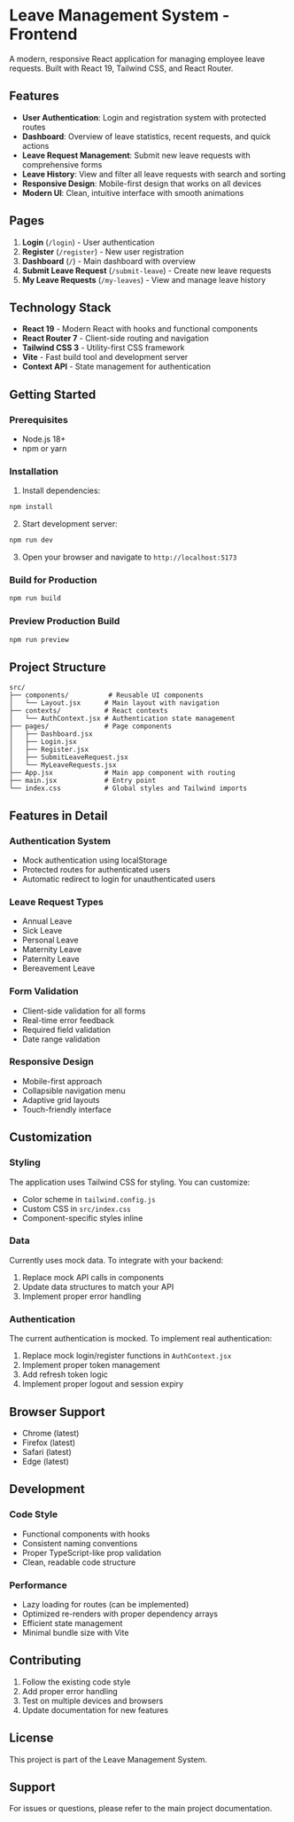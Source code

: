 # Leave Management System - Frontend

A modern, responsive React application for managing employee leave requests. Built with React 19, Tailwind CSS, and React Router.

## Features

- **User Authentication**: Login and registration system with protected routes
- **Dashboard**: Overview of leave statistics, recent requests, and quick actions
- **Leave Request Management**: Submit new leave requests with comprehensive forms
- **Leave History**: View and filter all leave requests with search and sorting
- **Responsive Design**: Mobile-first design that works on all devices
- **Modern UI**: Clean, intuitive interface with smooth animations

## Pages

1. **Login** (`/login`) - User authentication
2. **Register** (`/register`) - New user registration
3. **Dashboard** (`/`) - Main dashboard with overview
4. **Submit Leave Request** (`/submit-leave`) - Create new leave requests
5. **My Leave Requests** (`/my-leaves`) - View and manage leave history

## Technology Stack

- **React 19** - Modern React with hooks and functional components
- **React Router 7** - Client-side routing and navigation
- **Tailwind CSS 3** - Utility-first CSS framework
- **Vite** - Fast build tool and development server
- **Context API** - State management for authentication

## Getting Started

### Prerequisites

- Node.js 18+ 
- npm or yarn

### Installation

1. Install dependencies:
```bash
npm install
```

2. Start development server:
```bash
npm run dev
```

3. Open your browser and navigate to `http://localhost:5173`

### Build for Production

```bash
npm run build
```

### Preview Production Build

```bash
npm run preview
```

## Project Structure

```
src/
├── components/          # Reusable UI components
│   └── Layout.jsx      # Main layout with navigation
├── contexts/           # React contexts
│   └── AuthContext.jsx # Authentication state management
├── pages/              # Page components
│   ├── Dashboard.jsx
│   ├── Login.jsx
│   ├── Register.jsx
│   ├── SubmitLeaveRequest.jsx
│   └── MyLeaveRequests.jsx
├── App.jsx             # Main app component with routing
├── main.jsx            # Entry point
└── index.css           # Global styles and Tailwind imports
```

## Features in Detail

### Authentication System
- Mock authentication using localStorage
- Protected routes for authenticated users
- Automatic redirect to login for unauthenticated users

### Leave Request Types
- Annual Leave
- Sick Leave
- Personal Leave
- Maternity Leave
- Paternity Leave
- Bereavement Leave

### Form Validation
- Client-side validation for all forms
- Real-time error feedback
- Required field validation
- Date range validation

### Responsive Design
- Mobile-first approach
- Collapsible navigation menu
- Adaptive grid layouts
- Touch-friendly interface

## Customization

### Styling
The application uses Tailwind CSS for styling. You can customize:
- Color scheme in `tailwind.config.js`
- Custom CSS in `src/index.css`
- Component-specific styles inline

### Data
Currently uses mock data. To integrate with your backend:
1. Replace mock API calls in components
2. Update data structures to match your API
3. Implement proper error handling

### Authentication
The current authentication is mocked. To implement real authentication:
1. Replace mock login/register functions in `AuthContext.jsx`
2. Implement proper token management
3. Add refresh token logic
4. Implement proper logout and session expiry

## Browser Support

- Chrome (latest)
- Firefox (latest)
- Safari (latest)
- Edge (latest)

## Development

### Code Style
- Functional components with hooks
- Consistent naming conventions
- Proper TypeScript-like prop validation
- Clean, readable code structure

### Performance
- Lazy loading for routes (can be implemented)
- Optimized re-renders with proper dependency arrays
- Efficient state management
- Minimal bundle size with Vite

## Contributing

1. Follow the existing code style
2. Add proper error handling
3. Test on multiple devices and browsers
4. Update documentation for new features

## License

This project is part of the Leave Management System.

## Support

For issues or questions, please refer to the main project documentation.
